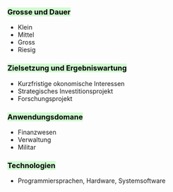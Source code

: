 
### <mark style="background: #BBFABBA6;">Grosse und Dauer</mark>

- Klein
- Mittel
- Gross
- Riesig


### <mark style="background: #BBFABBA6;">Zielsetzung und Ergebniswartung</mark>

- Kurzfristige okonomische Interessen
- Strategisches Investitionsprojekt
- Forschungsprojekt


### <mark style="background: #BBFABBA6;">Anwendungsdomane</mark>

- Finanzwesen
- Verwaltung
- Militar


### <mark style="background: #BBFABBA6;">Technologien</mark>

- Programmiersprachen, Hardware, Systemsoftware